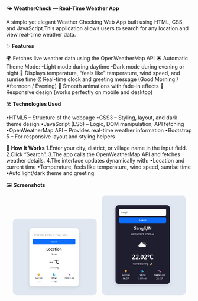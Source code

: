 🌤️ **WeatherCheck — Real-Time Weather App**

A simple yet elegant Weather Checking Web App built using HTML, CSS, and JavaScript.This application allows users to search for any location and view real-time weather data.

✨ **Features**

🌍 Fetches live weather data using the OpenWeatherMap API
☀️ Automatic Theme Mode:
-Light mode during daytime
-Dark mode during evening or night
💨 Displays temperature, “feels like” temperature, wind speed, and sunrise time
⏰ Real-time clock and greeting message (Good Morning / Afternoon / Evening)
🎨 Smooth animations with fade-in effects
📱 Responsive design (works perfectly on mobile and desktop)

🛠️ **Technologies Used**

•HTML5 – Structure of the webpage
•CSS3 – Styling, layout, and dark theme design
•JavaScript (ES6) – Logic, DOM manipulation, API fetching
•OpenWeatherMap API – Provides real-time weather information
•Bootstrap 5 – For responsive layout and styling helpers

🚀 **How It Works**
1.Enter your city, district, or village name in the input field.
2.Click “Search”.
3.The app calls the OpenWeatherMap API and fetches weather details.
4.The interface updates dynamically with:
  •Location and current time
  •Temperature, feels like temperature, wind speed, sunrise time
  •Auto light/dark theme and greeting

🖼️ **Screenshots**

<p align="center">
  <img src="./screenshot1.png" alt="Initial Interface" width="45%" style="border-radius:10px; margin-right:10px;"/>
  <img src="./screenshot2.png" alt="After Searching Weather Details" width="45%" style="border-radius:10px;"/>
</p>


